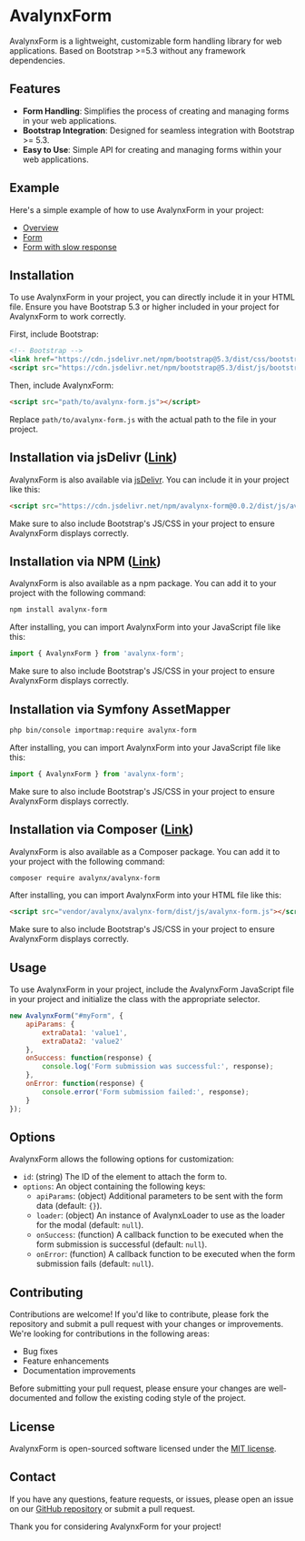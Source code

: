 # AvalynxForm

AvalynxForm is a lightweight, customizable form handling library for web applications. Based on Bootstrap >=5.3 without any framework dependencies.

## Features

- **Form Handling**: Simplifies the process of creating and managing forms in your web applications.
- **Bootstrap Integration**: Designed for seamless integration with Bootstrap >= 5.3.
- **Easy to Use**: Simple API for creating and managing forms within your web applications.

## Example

Here's a simple example of how to use AvalynxForm in your project:

* [Overview](https://avalynx-form.jbs-newmedia.de/examples/index.html)
* [Form](https://avalynx-form.jbs-newmedia.de/examples/form.html)
* [Form with slow response](https://avalynx-form.jbs-newmedia.de/examples/form-slow-response.html)

## Installation

To use AvalynxForm in your project, you can directly include it in your HTML file. Ensure you have Bootstrap 5.3 or higher included in your project for AvalynxForm to work correctly.

First, include Bootstrap:

```html
<!-- Bootstrap -->
<link href="https://cdn.jsdelivr.net/npm/bootstrap@5.3/dist/css/bootstrap.min.css" rel="stylesheet">
<script src="https://cdn.jsdelivr.net/npm/bootstrap@5.3/dist/js/bootstrap.bundle.min.js"></script>
```

Then, include AvalynxForm:

```html
<script src="path/to/avalynx-form.js"></script>
```

Replace `path/to/avalynx-form.js` with the actual path to the file in your project.

## Installation via jsDelivr ([Link](https://cdn.jsdelivr.net/npm/avalynx-form/))

AvalynxForm is also available via [jsDelivr](https://www.jsdelivr.com/). You can include it in your project like this:

```html
<script src="https://cdn.jsdelivr.net/npm/avalynx-form@0.0.2/dist/js/avalynx-form.js"></script>
```

Make sure to also include Bootstrap's JS/CSS in your project to ensure AvalynxForm displays correctly.

## Installation via NPM ([Link](https://www.npmjs.com/package/avalynx-form))

AvalynxForm is also available as a npm package. You can add it to your project with the following command:

```bash
npm install avalynx-form
```

After installing, you can import AvalynxForm into your JavaScript file like this:

```javascript
import { AvalynxForm } from 'avalynx-form';
```

Make sure to also include Bootstrap's JS/CSS in your project to ensure AvalynxForm displays correctly.

## Installation via Symfony AssetMapper

```bash
php bin/console importmap:require avalynx-form
```

After installing, you can import AvalynxForm into your JavaScript file like this:

```javascript
import { AvalynxForm } from 'avalynx-form';
```

Make sure to also include Bootstrap's JS/CSS in your project to ensure AvalynxForm displays correctly.

## Installation via Composer ([Link](https://packagist.org/packages/avalynx/avalynx-form))

AvalynxForm is also available as a Composer package. You can add it to your project with the following command:

```bash
composer require avalynx/avalynx-form
```

After installing, you can import AvalynxForm into your HTML file like this:

```html
<script src="vendor/avalynx/avalynx-form/dist/js/avalynx-form.js"></script>
``` 

Make sure to also include Bootstrap's JS/CSS in your project to ensure AvalynxForm displays correctly.

## Usage

To use AvalynxForm in your project, include the AvalynxForm JavaScript file in your project and initialize the class with the appropriate selector.

```javascript
new AvalynxForm("#myForm", {
    apiParams: {
        extraData1: 'value1',
        extraData2: 'value2'
    },
    onSuccess: function(response) {
        console.log('Form submission was successful:', response);
    },
    onError: function(response) {
        console.error('Form submission failed:', response);
    }
});
```

## Options

AvalynxForm allows the following options for customization:

- `id`: (string) The ID of the element to attach the form to.
- `options`: An object containing the following keys:
  - `apiParams`: (object) Additional parameters to be sent with the form data (default: `{}`).
  - `loader`: (object) An instance of AvalynxLoader to use as the loader for the modal (default: `null`).
  - `onSuccess`: (function) A callback function to be executed when the form submission is successful (default: `null`).
  - `onError`: (function) A callback function to be executed when the form submission fails (default: `null`).

## Contributing

Contributions are welcome! If you'd like to contribute, please fork the repository and submit a pull request with your changes or improvements. We're looking for contributions in the following areas:

- Bug fixes
- Feature enhancements
- Documentation improvements

Before submitting your pull request, please ensure your changes are well-documented and follow the existing coding style of the project.

## License

AvalynxForm is open-sourced software licensed under the [MIT license](LICENSE).

## Contact

If you have any questions, feature requests, or issues, please open an issue on our [GitHub repository](https://github.com/avalynx/avalynx-form/issues) or submit a pull request.

Thank you for considering AvalynxForm for your project!
